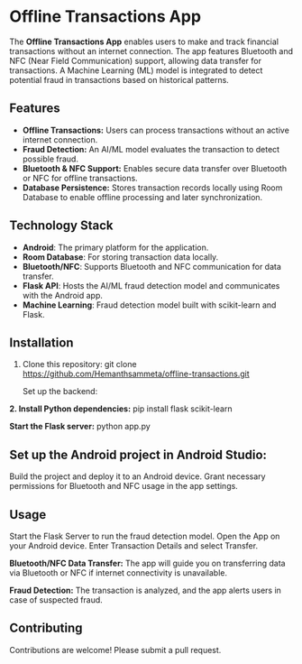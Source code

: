 # Offline Transactions App

The **Offline Transactions App** enables users to make and track financial transactions without an internet connection. The app features Bluetooth and NFC (Near Field Communication) support, allowing data transfer for transactions. A Machine Learning (ML) model is integrated to detect potential fraud in transactions based on historical patterns.

## Features
- **Offline Transactions:** Users can process transactions without an active internet connection.
- **Fraud Detection:** An AI/ML model evaluates the transaction to detect possible fraud.
- **Bluetooth & NFC Support:** Enables secure data transfer over Bluetooth or NFC for offline transactions.
- **Database Persistence:** Stores transaction records locally using Room Database to enable offline processing and later synchronization.

## Technology Stack
- **Android**: The primary platform for the application.
- **Room Database**: For storing transaction data locally.
- **Bluetooth/NFC**: Supports Bluetooth and NFC communication for data transfer.
- **Flask API**: Hosts the AI/ML fraud detection model and communicates with the Android app.
- **Machine Learning**: Fraud detection model built with scikit-learn and Flask.

## Installation

1. Clone this repository:
   git clone https://github.com/Hemanthsammeta/offline-transactions.git

   Set up the backend:

**2. Install Python dependencies:**
    pip install flask scikit-learn

  **Start the Flask server:**
    python app.py

## Set up the Android project in Android Studio:

Build the project and deploy it to an Android device.
Grant necessary permissions for Bluetooth and NFC usage in the app settings.

## Usage
Start the Flask Server to run the fraud detection model.
Open the App on your Android device.
Enter Transaction Details and select Transfer.

**Bluetooth/NFC Data Transfer:** The app will guide you on transferring data via Bluetooth or NFC if internet connectivity is unavailable.

**Fraud Detection:** The transaction is analyzed, and the app alerts users in case of suspected fraud.

## Contributing
Contributions are welcome! Please submit a pull request.
